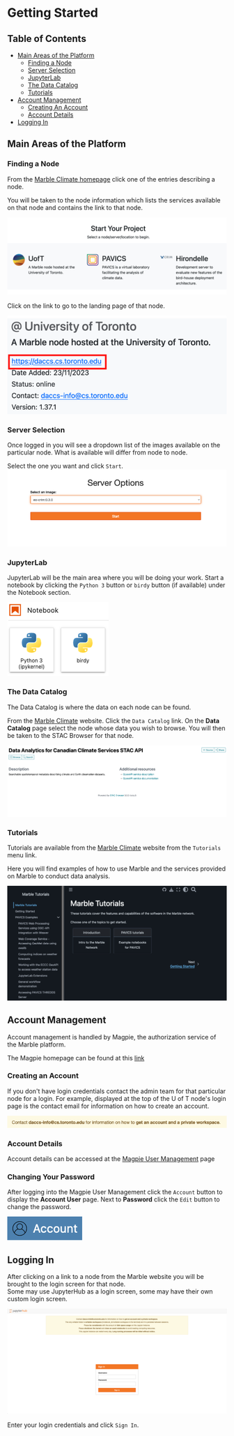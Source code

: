 # Getting Started

## Table of Contents

- [Main Areas of the Platform](#main-areas)
  - [Finding a Node](#find-node)
  - [Server Selection](#server-selection)
  - [JupyterLab](#jupyterlab)
  - [The Data Catalog](#data-catalog)
  - [Tutorials](#tutorials)
- [Account Management](#account-management)
  - [Creating An Account](#creating-account)
  - [Account Details](#account-details)
- [Logging In](#logging-in)


## <a id="main-areas"></a>Main Areas of the Platform

### <a id="find-node"></a>Finding a Node
From the [Marble Climate homepage](https://marbleclimate.com/index.html) click one of the entries describing a node.

You will be taken to the node information which lists the services available on that node and contains the link to that node. 

![Node Description Item](images/getting-started/node-description-item.png)

Click on the link to go to the landing page of that node.

![Node Information](images/getting-started/node-info.png)


### <a id="server-selection"></a>Server Selection
Once logged in you will see a dropdown list of the images available on the particular node. What is available will differ from node to node.

Select the one you want and click `Start`.
![Starting Server List Screen](images/getting-started/starting-server-list-screen.png)

### <a id="jupyterlab"></a>JupyterLab
JupyterLab will be the main area where you will be doing your work.  Start a notebook by clicking the `Python 3` button or `birdy` button (if available) under the Notebook section. 

![Jupyter Notebook Buttons](images/version-control/jupyter-notebook-buttons.png)

### <a id="data-catalog"></a>The Data Catalog
The Data Catalog is where the data on each node can be found.  

From the [Marble Climate](https://marbleclimate.com) website. Click the `Data Catalog` link.  On the **Data Catalog** page select the node whose data you wish to browse.  You will then be taken to the STAC Browser for that node.

![STAC Browser Home](images/getting-started/stac-browser-home.png)

### <a id="tutorials"></a>Tutorials

Tutorials are available from the [Marble Climate](https://marbleclimate.com) website from the `Tutorials` menu link.

Here you will find examples of how to use Marble and the services provided on Marble to conduct data analysis.

![Marble Tutorials Page](images/getting-started/marble-tutorials-page.png)

## <a id="account-management"></a>Account Management
Account management is handled by Magpie, the authorization service of the Marble platform.

The Magpie homepage can be found at this [link](https://daccs.cs.toronto.edu/magpie/)

### <a id="creating-account"></a>Creating an Account
If you don't have login credentials contact the admin team for that particular node for a 
login.  For example, displayed at the top of the U of T node's login page is the contact email for information on how to create an account.

![U of T Node Info Email](images/getting-started/uoft-info-contact.png)

### <a id="account-details"></a>Account Details
Account details can be accessed at the [Magpie User Management](https://daccs.cs.toronto.edu/magpie/) page

### <a id="change-password"></a>Changing Your Password

After logging into the Magpie User Management click the `Account` button to display the **Account User** page.  Next to **Password** click the `Edit` button to change the password.

![User Account](images/getting-started/account-button.png)

## <a id="logging-in"></a>Logging In

After clicking on a link to a node from the Marble website you will be brought to the login screen for that node.  
Some may use JupyterHub as a login screen, some may have their own custom login screen.  

![U of T Node Login Screen](images/getting-started/login-screen.png)

Enter your login credentials and click `Sign In`.  



